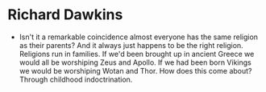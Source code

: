Richard Dawkins
===============

* Isn't it a remarkable coincidence almost everyone has the same religion as their parents? And it always just happens to be the right religion. Religions run in families. If we'd been brought up in ancient Greece we would all be worshiping Zeus and Apollo. If we had been born Vikings we would be worshiping Wotan and Thor. How does this come about? Through childhood indoctrination.

